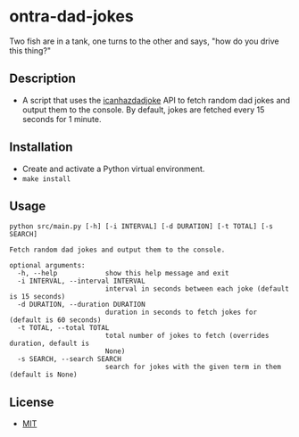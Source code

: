# ontra-dad-jokes
Two fish are in a tank, one turns to the other and says, "how do you drive this thing?"

## Description
- A script that uses the [icanhazdadjoke](https://icanhazdadjoke.com/api) API to fetch random dad jokes and output them to the console. By default, jokes are fetched every 15 seconds for 1 minute.

## Installation
- Create and activate a Python virtual environment.
- `make install`

## Usage
```
python src/main.py [-h] [-i INTERVAL] [-d DURATION] [-t TOTAL] [-s SEARCH]

Fetch random dad jokes and output them to the console.

optional arguments:
  -h, --help            show this help message and exit
  -i INTERVAL, --interval INTERVAL
                        interval in seconds between each joke (default is 15 seconds)
  -d DURATION, --duration DURATION
                        duration in seconds to fetch jokes for (default is 60 seconds)
  -t TOTAL, --total TOTAL
                        total number of jokes to fetch (overrides duration, default is
                        None)
  -s SEARCH, --search SEARCH
                        search for jokes with the given term in them (default is None)
```

## License
- [MIT](https://choosealicense.com/licenses/mit/)
